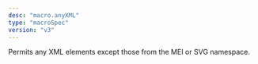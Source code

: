 ```yaml
---
desc: "macro.anyXML"
type: "macroSpec"
version: "v3"
---
```


Permits any XML elements except those from the MEI or SVG namespace.